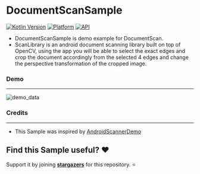 # DocumentScanSample
[![Kotlin Version](https://img.shields.io/badge/Kotlin-v1.5.0-blue.svg)](https://kotlinlang.org)  [![Platform](https://img.shields.io/badge/Platform-Android-green.svg?style=flat)](https://www.android.com/) [![API](https://img.shields.io/badge/API-21%2B-brightgreen.svg?style=flat)](https://android-arsenal.com/api?level=19)

- DocumentScanSample is demo example for DocumentScan.
- ScanLibrary is an android document scanning library built on top of OpenCV, using the app you will be able to select the exact edges and crop the document accordingly from the selected 4 edges and change the perspective transformation of the cropped image.

### Demo
------------------------

![demo_data](https://github.com/ShwetaChauhan18/DocumentScanSample/blob/main/images/scan_lib_demo.gif)

### Credits
------------------------
- This Sample was inspired by [AndroidScannerDemo](https://github.com/jhansireddy/AndroidScannerDemo)

## Find this Sample useful? :heart:
Support it by joining __[stargazers](https://github.com/ShwetaChauhan18/DocumentScanSample/stargazers)__ for this repository. :star:
